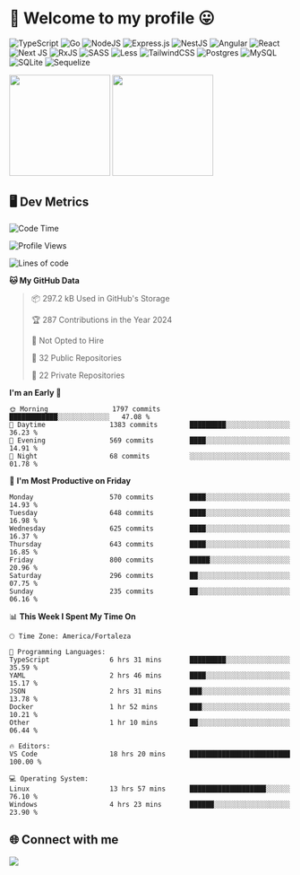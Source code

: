 # 🎉 Welcome to my profile 😛

![TypeScript](https://img.shields.io/badge/typescript-%23007ACC.svg?style=for-the-badge&logo=typescript&logoColor=white)
![Go](https://img.shields.io/badge/go-%2300ADD8.svg?style=for-the-badge&logo=go&logoColor=white)
![NodeJS](https://img.shields.io/badge/node.js-6DA55F?style=for-the-badge&logo=node.js&logoColor=white)
![Express.js](https://img.shields.io/badge/express.js-%23404d59.svg?style=for-the-badge&logo=express&logoColor=%2361DAFB)
![NestJS](https://img.shields.io/badge/nestjs-%23E0234E.svg?style=for-the-badge&logo=nestjs&logoColor=white)
![Angular](https://img.shields.io/badge/angular-%23DD0031.svg?style=for-the-badge&logo=angular&logoColor=white)
![React](https://img.shields.io/badge/react-%2320232a.svg?style=for-the-badge&logo=react&logoColor=%2361DAFB)
![Next JS](https://img.shields.io/badge/Next-black?style=for-the-badge&logo=next.js&logoColor=white)
![RxJS](https://img.shields.io/badge/rxjs-%23B7178C.svg?style=for-the-badge&logo=reactivex&logoColor=white)
![SASS](https://img.shields.io/badge/SASS-hotpink.svg?style=for-the-badge&logo=SASS&logoColor=white)
![Less](https://img.shields.io/badge/less-2B4C80?style=for-the-badge&logo=less&logoColor=white)
![TailwindCSS](https://img.shields.io/badge/tailwindcss-%2338B2AC.svg?style=for-the-badge&logo=tailwind-css&logoColor=white)
![Postgres](https://img.shields.io/badge/postgres-%23316192.svg?style=for-the-badge&logo=postgresql&logoColor=white)
![MySQL](https://img.shields.io/badge/mysql-4479A1.svg?style=for-the-badge&logo=mysql&logoColor=white)
![SQLite](https://img.shields.io/badge/sqlite-%2307405e.svg?style=for-the-badge&logo=sqlite&logoColor=white)
![Sequelize](https://img.shields.io/badge/Sequelize-52B0E7?style=for-the-badge&logo=Sequelize&logoColor=white)

<div>
  <img height="180em" src="https://github-readme-stats.vercel.app/api?username=VinicciusSantos&include_all_commits=true&count_private=true&theme=github_dark"/>
  <img height="180em" src="https://github-readme-stats.vercel.app/api/top-langs/?username=VinicciusSantos&langs_count=6&layout=compact&include_all_commits=true&count_private=true&theme=github_dark"/>
</div>

## 🖥️ Dev Metrics

<!--START_SECTION:waka-->
![Code Time](http://img.shields.io/badge/Code%20Time-2%2C077%20hrs%2036%20mins-blue)

![Profile Views](http://img.shields.io/badge/Profile%20Views-0-blue)

![Lines of code](https://img.shields.io/badge/From%20Hello%20World%20I%27ve%20Written-5.5%20million%20lines%20of%20code-blue)

**🐱 My GitHub Data** 

> 📦 297.2 kB Used in GitHub's Storage 
 > 
> 🏆 287 Contributions in the Year 2024
 > 
> 🚫 Not Opted to Hire
 > 
> 📜 32 Public Repositories 
 > 
> 🔑 22 Private Repositories 
 > 
**I'm an Early 🐤** 

```text
🌞 Morning                1797 commits        ████████████░░░░░░░░░░░░░   47.08 % 
🌆 Daytime                1383 commits        █████████░░░░░░░░░░░░░░░░   36.23 % 
🌃 Evening                569 commits         ████░░░░░░░░░░░░░░░░░░░░░   14.91 % 
🌙 Night                  68 commits          ░░░░░░░░░░░░░░░░░░░░░░░░░   01.78 % 
```
📅 **I'm Most Productive on Friday** 

```text
Monday                   570 commits         ████░░░░░░░░░░░░░░░░░░░░░   14.93 % 
Tuesday                  648 commits         ████░░░░░░░░░░░░░░░░░░░░░   16.98 % 
Wednesday                625 commits         ████░░░░░░░░░░░░░░░░░░░░░   16.37 % 
Thursday                 643 commits         ████░░░░░░░░░░░░░░░░░░░░░   16.85 % 
Friday                   800 commits         █████░░░░░░░░░░░░░░░░░░░░   20.96 % 
Saturday                 296 commits         ██░░░░░░░░░░░░░░░░░░░░░░░   07.75 % 
Sunday                   235 commits         ██░░░░░░░░░░░░░░░░░░░░░░░   06.16 % 
```


📊 **This Week I Spent My Time On** 

```text
🕑︎ Time Zone: America/Fortaleza

💬 Programming Languages: 
TypeScript               6 hrs 31 mins       █████████░░░░░░░░░░░░░░░░   35.59 % 
YAML                     2 hrs 46 mins       ████░░░░░░░░░░░░░░░░░░░░░   15.17 % 
JSON                     2 hrs 31 mins       ███░░░░░░░░░░░░░░░░░░░░░░   13.78 % 
Docker                   1 hr 52 mins        ███░░░░░░░░░░░░░░░░░░░░░░   10.21 % 
Other                    1 hr 10 mins        ██░░░░░░░░░░░░░░░░░░░░░░░   06.44 % 

🔥 Editors: 
VS Code                  18 hrs 20 mins      █████████████████████████   100.00 % 

💻 Operating System: 
Linux                    13 hrs 57 mins      ███████████████████░░░░░░   76.10 % 
Windows                  4 hrs 23 mins       ██████░░░░░░░░░░░░░░░░░░░   23.90 % 
```


<!--END_SECTION:waka-->

## 🌐 Connect with me

<a href="https://www.linkedin.com/in/vinicius-guedes-b817aa223/"><img src="https://img.shields.io/badge/LinkedIn-0077B5?style=for-the-badge&logo=linkedin&logoColor=white"/></a>

